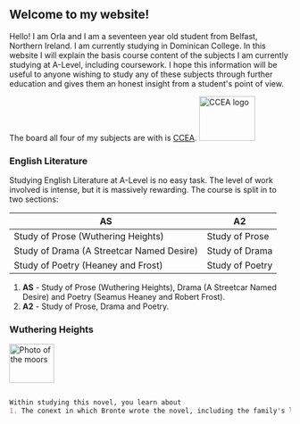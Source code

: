 ## Welcome to my website!

Hello! I am Orla and I am a seventeen year old student from Belfast, Northern Ireland. I am currently studying in Dominican College. In this website I will explain the basis course content of the subjects I am currently studying at A-Level, including coursework. I hope this information will be useful to anyone wishing to study any of these subjects through further education and gives them an honest insight from a student's point of view.

The board all four of my subjects are with is [CCEA](http://ccea.org.uk).
<img src="http://ccea.org.uk/sites/all/themes/ccea_subtheme/logo.png" alt="CCEA logo" width="100" height="80">

### English Literature

Studying English Literature at A-Level is no easy task. The level of work involved is intense, but it is massively rewarding. The course is split in to two sections:

AS | A2
------------ | -------------
Study of Prose (Wuthering Heights) | Study of Prose
Study of Drama (A Streetcar Named Desire) | Study of Drama
Study of Poetry (Heaney and Frost) | Study of Poetry

1. **AS** - Study of Prose (Wuthering Heights), Drama (A Streetcar Named Desire) and Poetry (Seamus Heaney and Robert Frost).
2. **A2** - Study of Prose, Drama and Poetry.

### Wuthering Heights
  
<img src="https://static.independent.co.uk/s3fs-public/styles/article_small/public/thumbnails/image/2018/03/29/17/wuth-heights-2.jpg" alt="Photo of the moors" width="80" height="70">

```markdown

Within studying this novel, you learn about
1. The conext in which Bronte wrote the novel, including the family's living conditions, social expectations for women at the time and how she defied the usual romance story for the more gruesome and gothic tale of a deranged family.  

